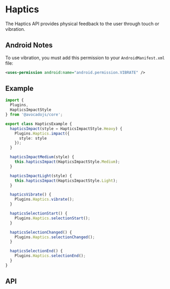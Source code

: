 # Haptics

The Haptics API provides physical feedback to the user through touch or vibration.

## Android Notes

To use vibration, you must add this permission to your `AndroidManifest.xml` file:

```xml
<uses-permission android:name="android.permission.VIBRATE" />
```

## Example

```typescript
import {
  Plugins,
  HapticsImpactStyle
} from '@avocadojs/core';

export class HapticsExample {
  hapticsImpact(style = HapticsImpactStyle.Heavy) {
    Plugins.Haptics.impact({
      style: style
    });
  }

  hapticsImpactMedium(style) {
    this.hapticsImpact(HapticsImpactStyle.Medium);
  }

  hapticsImpactLight(style) {
    this.hapticsImpact(HapticsImpactStyle.Light);
  }

  hapticsVibrate() {
    Plugins.Haptics.vibrate();
  }

  hapticsSelectionStart() {
    Plugins.Haptics.selectionStart();
  }

  hapticsSelectionChanged() {
    Plugins.Haptics.selectionChanged();
  }

  hapticsSelectionEnd() {
    Plugins.Haptics.selectionEnd();
  }
}
```

## API

<plugin-api name="haptics"></plugin-api>